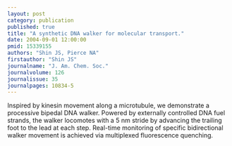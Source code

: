 ```yaml
---
layout: post
category: publication
published: true
title: "A synthetic DNA walker for molecular transport."
date: 2004-09-01 12:00:00
pmid: 15339155
authors: "Shin JS, Pierce NA"
firstauthor: "Shin JS"
journalname: "J. Am. Chem. Soc."
journalvolume: 126
journalissue: 35
journalpages: 10834-5
---
```


Inspired by kinesin movement along a microtubule, we demonstrate a processive bipedal DNA walker. Powered by externally controlled DNA fuel strands, the walker locomotes with a 5 nm stride by advancing the trailing foot to the lead at each step. Real-time monitoring of specific bidirectional walker movement is achieved via multiplexed fluorescence quenching.

